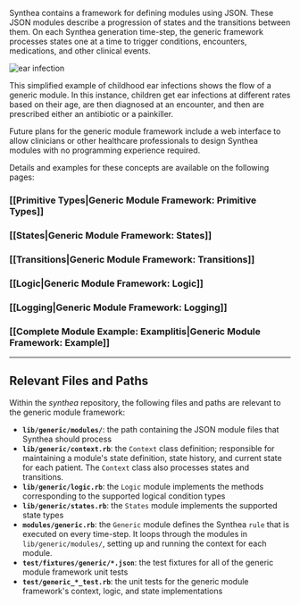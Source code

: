 Synthea contains a framework for defining modules using JSON.  These JSON modules describe a progression of states and the transitions between them.  On each Synthea generation time-step, the generic framework processes states one at a time to trigger conditions, encounters, medications, and other clinical events.

![ear infection](https://cloud.githubusercontent.com/assets/13512036/18751952/e054e258-80ae-11e6-9b09-2350ed77b56c.png)


This simplified example of childhood ear infections shows the flow of a generic module. In this instance, children get ear infections at different rates based on their age, are then diagnosed at an encounter, and then are prescribed either an antibiotic or a painkiller. 

Future plans for the generic module framework include a web interface to allow clinicians or other healthcare professionals to design Synthea modules with no programming experience required.


Details and examples for these concepts are available on the following pages:

### [[Primitive Types|Generic Module Framework: Primitive Types]]
### [[States|Generic Module Framework: States]]
### [[Transitions|Generic Module Framework: Transitions]]
### [[Logic|Generic Module Framework: Logic]]
### [[Logging|Generic Module Framework: Logging]]
### [[Complete Module Example: Examplitis|Generic Module Framework: Example]]

***


## Relevant Files and Paths

Within the _synthea_ repository, the following files and paths are relevant to the generic module framework:

* **`lib/generic/modules/`**: the path containing the JSON module files that Synthea should process
* **`lib/generic/context.rb`**: the `Context` class definition; responsible for maintaining a module's state definition, state history, and current state for each patient.  The `Context` class also processes states and transitions.
* **`lib/generic/logic.rb`**: the `Logic` module implements the methods corresponding to the supported logical condition types
* **`lib/generic/states.rb`**: the `States` module implements the supported state types
* **`modules/generic.rb`**: the `Generic` module defines the Synthea `rule` that is executed on every time-step.  It loops through the modules in `lib/generic/modules/`, setting up and running the context for each module.
* **`test/fixtures/generic/*.json`**: the test fixtures for all of the generic module framework unit tests
* **`test/generic_*_test.rb`**: the unit tests for the generic module framework's context, logic, and state implementations